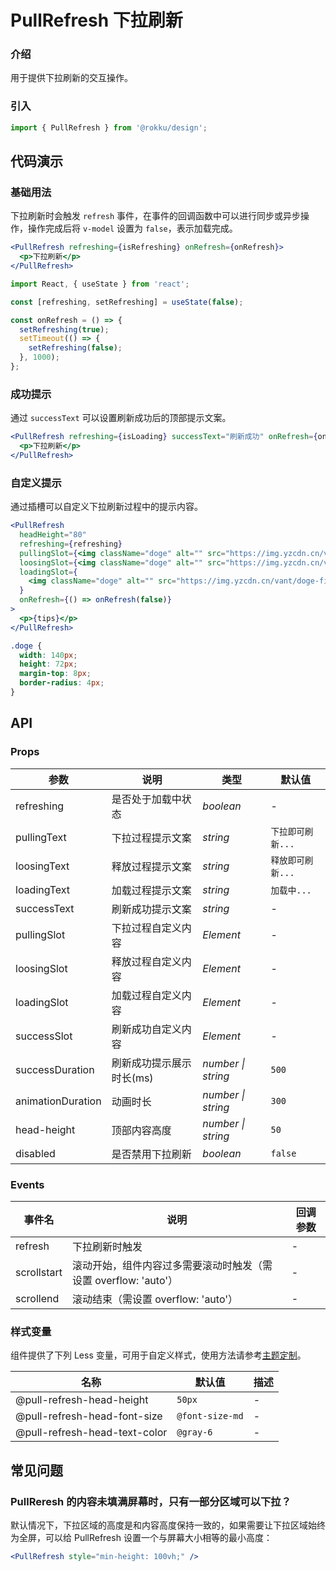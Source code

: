 # PullRefresh 下拉刷新

### 介绍

用于提供下拉刷新的交互操作。

### 引入

```js
import { PullRefresh } from '@rokku/design';
```

## 代码演示

### 基础用法

下拉刷新时会触发 `refresh` 事件，在事件的回调函数中可以进行同步或异步操作，操作完成后将 `v-model` 设置为 `false`，表示加载完成。

```jsx
<PullRefresh refreshing={isRefreshing} onRefresh={onRefresh}>
  <p>下拉刷新</p>
</PullRefresh>
```

```js
import React, { useState } from 'react';

const [refreshing, setRefreshing] = useState(false);

const onRefresh = () => {
  setRefreshing(true);
  setTimeout(() => {
    setRefreshing(false);
  }, 1000);
};
```

### 成功提示

通过 `successText` 可以设置刷新成功后的顶部提示文案。

```jsx
<PullRefresh refreshing={isLoading} successText="刷新成功" onRefresh={onRefresh}>
  <p>下拉刷新</p>
</PullRefresh>
```

### 自定义提示

通过插槽可以自定义下拉刷新过程中的提示内容。

```jsx
<PullRefresh
  headHeight="80"
  refreshing={refreshing}
  pullingSlot={<img className="doge" alt="" src="https://img.yzcdn.cn/vant/doge.png" />}
  loosingSlot={<img className="doge" alt="" src="https://img.yzcdn.cn/vant/doge.png" />}
  loadingSlot={
    <img className="doge" alt="" src="https://img.yzcdn.cn/vant/doge-fire.jpg" />
  }
  onRefresh={() => onRefresh(false)}
>
  <p>{tips}</p>
</PullRefresh>
```

```css
.doge {
  width: 140px;
  height: 72px;
  margin-top: 8px;
  border-radius: 4px;
}
```

## API

### Props

| 参数              | 说明                     | 类型               | 默认值            |
| ----------------- | ------------------------ | ------------------ | ----------------- |
| refreshing        | 是否处于加载中状态       | _boolean_          | -                 |
| pullingText       | 下拉过程提示文案         | _string_           | `下拉即可刷新...` |
| loosingText       | 释放过程提示文案         | _string_           | `释放即可刷新...` |
| loadingText       | 加载过程提示文案         | _string_           | `加载中...`       |
| successText       | 刷新成功提示文案         | _string_           | -                 |
| pullingSlot       | 下拉过程自定义内容       | _Element_          | -                 |
| loosingSlot       | 释放过程自定义内容       | _Element_          | -                 |
| loadingSlot       | 加载过程自定义内容       | _Element_          | -                 |
| successSlot       | 刷新成功自定义内容       | _Element_          | -                 |
| successDuration   | 刷新成功提示展示时长(ms) | _number \| string_ | `500`             |
| animationDuration | 动画时长                 | _number \| string_ | `300`             |
| head-height       | 顶部内容高度             | _number \| string_ | `50`              |
| disabled          | 是否禁用下拉刷新         | _boolean_          | `false`           |

### Events

| 事件名  | 说明           | 回调参数 |
| ------- | -------------- | -------- |
| refresh | 下拉刷新时触发 | -        |
| scrollstart | 滚动开始，组件内容过多需要滚动时触发（需设置 overflow: 'auto'） | -        |
| scrollend | 滚动结束（需设置 overflow: 'auto'） | -        |

<!-- ### Slots

| 名称    | 说明                 | 参数                       |
| ------- | -------------------- | -------------------------- |
| default | 自定义内容           | -                          |
| normal  | 非下拉状态时顶部内容 | -                          |
| pulling | 下拉过程中顶部内容   | { distance: 当前下拉距离 } |
| loosing | 释放过程中顶部内容   | { distance: 当前下拉距离 } |
| loading | 加载过程中顶部内容   | { distance: 当前下拉距离 } |
| success | 刷新成功提示内容     | -                          | -->

### 样式变量

组件提供了下列 Less 变量，可用于自定义样式，使用方法请参考[主题定制](#/zh-CN/theme)。

| 名称                          | 默认值          | 描述 |
| ----------------------------- | --------------- | ---- |
| @pull-refresh-head-height     | `50px`          | -    |
| @pull-refresh-head-font-size  | `@font-size-md` | -    |
| @pull-refresh-head-text-color | `@gray-6`       | -    |

## 常见问题

### PullReresh 的内容未填满屏幕时，只有一部分区域可以下拉？

默认情况下，下拉区域的高度是和内容高度保持一致的，如果需要让下拉区域始终为全屏，可以给 PullRefresh 设置一个与屏幕大小相等的最小高度：

```jsx
<PullRefresh style="min-height: 100vh;" />
```
